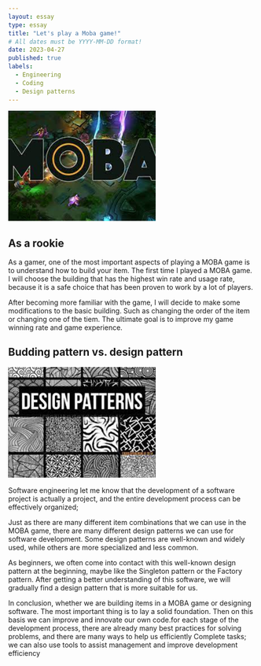 ```yaml
---
layout: essay
type: essay
title: "Let's play a Moba game!"
# All dates must be YYYY-MM-DD format!
date: 2023-04-27
published: true
labels:
  - Engineering
  - Coding
  - Design patterns
---
```


<img width="300px" class="rounded float-start pe-4" src="../img/dota.jpeg">

## As a rookie
As a gamer, one of the most important aspects of playing a MOBA game is to understand how to build your item. The first time I played a MOBA game. I will choose the building that has the highest win rate and usage rate, because it is a safe choice that has been proven to work by a lot of players.

After becoming more familiar with the game, I will decide to make some modifications to the basic building. Such as changing the order of the item or changing one of the tiem. The ultimate goal is to improve my game winning rate and game experience.

## Budding pattern vs. design pattern

<img width="300px" class="rounded float-start pe-4" src="../img/design-pattern.jpeg">

Software engineering let me know that the development of a software project is actually a project, and the entire development process can be effectively organized;

Just as there are many different item combinations that we can use in the MOBA game, there are many different design patterns we can use for software development. Some design patterns are well-known and widely used, while others are more specialized and less common.

As beginners, we often come into contact with this well-known design pattern at the beginning, maybe like the Singleton pattern or the Factory pattern. After getting a better understanding of this software, we will gradually find a design pattern that is more suitable for us.

In conclusion, whether we are building items in a MOBA game or designing software. The most important thing is to lay a solid foundation. Then on this basis we can improve and innovate our own code.for each stage of the development process, there are already many best practices for solving problems, and there are many ways to help us efficiently Complete tasks; we can also use tools to assist management and improve development efficiency
